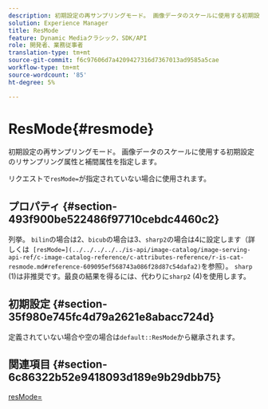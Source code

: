 ```yaml
---
description: 初期設定の再サンプリングモード。 画像データのスケールに使用する初期設定のリサンプリング属性と補間属性を指定します。
solution: Experience Manager
title: ResMode
feature: Dynamic Mediaクラシック，SDK/API
role: 開発者、業務従事者
translation-type: tm+mt
source-git-commit: f6c97606d7a4209427316d7367013ad9585a5cae
workflow-type: tm+mt
source-wordcount: '85'
ht-degree: 5%

---
```



# ResMode{#resmode}

初期設定の再サンプリングモード。 画像データのスケールに使用する初期設定のリサンプリング属性と補間属性を指定します。

リクエストで`resMode=`が指定されていない場合に使用されます。

## プロパティ {#section-493f900be522486f97710cebdc4460c2}

列挙。 `bilin`の場合は2、`bicub`の場合は3、`sharp2`の場合は4に設定します（詳しくは` [resMode=](../../../../../is-api/image-catalog/image-serving-api-ref/c-image-catalog-reference/c-attributes-reference/r-is-cat-resmode.md#reference-609095ef568743a086f28d87c54dafa2)`を参照）。 `sharp` (1)は非推奨です。最良の結果を得るには、代わりに`sharp2` (4)を使用します。

## 初期設定 {#section-35f980e745fc4d79a2621e8abacc724d}

定義されていない場合や空の場合は`default::ResMode`から継承されます。

## 関連項目 {#section-6c86322b52e9418093d189e9b29dbb75}

[resMode=](../../../../../is-api/image-catalog/image-serving-api-ref/c-image-catalog-reference/c-attributes-reference/r-is-cat-resmode.md#reference-609095ef568743a086f28d87c54dafa2)
